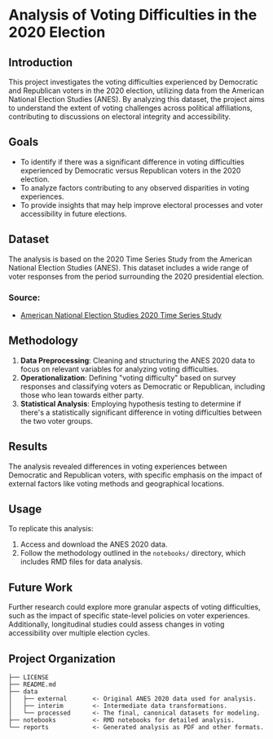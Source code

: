 # Analysis of Voting Difficulties in the 2020 Election

## Introduction

This project investigates the voting difficulties experienced by Democratic and Republican voters in the 2020 election, utilizing data from the American National Election Studies (ANES). By analyzing this dataset, the project aims to understand the extent of voting challenges across political affiliations, contributing to discussions on electoral integrity and accessibility.

## Goals

- To identify if there was a significant difference in voting difficulties experienced by Democratic versus Republican voters in the 2020 election.
- To analyze factors contributing to any observed disparities in voting experiences.
- To provide insights that may help improve electoral processes and voter accessibility in future elections.

## Dataset

The analysis is based on the 2020 Time Series Study from the American National Election Studies (ANES). This dataset includes a wide range of voter responses from the period surrounding the 2020 presidential election.

### Source:
- [American National Election Studies 2020 Time Series Study](https://electionstudies.org)

## Methodology

1. **Data Preprocessing**: Cleaning and structuring the ANES 2020 data to focus on relevant variables for analyzing voting difficulties.
2. **Operationalization**: Defining "voting difficulty" based on survey responses and classifying voters as Democratic or Republican, including those who lean towards either party.
3. **Statistical Analysis**: Employing hypothesis testing to determine if there's a statistically significant difference in voting difficulties between the two voter groups.

## Results

The analysis revealed differences in voting experiences between Democratic and Republican voters, with specific emphasis on the impact of external factors like voting methods and geographical locations.

## Usage

To replicate this analysis:
1. Access and download the ANES 2020 data.
2. Follow the methodology outlined in the `notebooks/` directory, which includes RMD files for data analysis.

## Future Work

Further research could explore more granular aspects of voting difficulties, such as the impact of specific state-level policies on voter experiences. Additionally, longitudinal studies could assess changes in voting accessibility over multiple election cycles.

## Project Organization

    ├── LICENSE
    ├── README.md          
    ├── data
    │   ├── external       <- Original ANES 2020 data used for analysis.
    │   ├── interim        <- Intermediate data transformations.
    │   └── processed      <- The final, canonical datasets for modeling.
    ├── notebooks          <- RMD notebooks for detailed analysis. 
    └── reports            <- Generated analysis as PDF and other formats.
